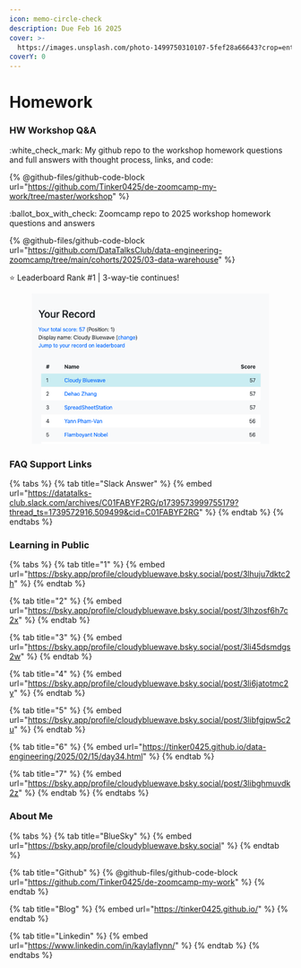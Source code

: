 ```yaml
---
icon: memo-circle-check
description: Due Feb 16 2025
cover: >-
  https://images.unsplash.com/photo-1499750310107-5fef28a66643?crop=entropy&cs=srgb&fm=jpg&ixid=M3wxOTcwMjR8MHwxfHNlYXJjaHw2fHxzdHVkeSUyMGNvZmZlZXxlbnwwfHx8fDE3Mzc2MDMzMDl8MA&ixlib=rb-4.0.3&q=85
coverY: 0
---
```


# Homework

### HW Workshop Q\&A

:white\_check\_mark: My github repo to the workshop homework questions and full answers with thought process, links, and code:

{% @github-files/github-code-block url="https://github.com/Tinker0425/de-zoomcamp-my-work/tree/master/workshop" %}

:ballot\_box\_with\_check: Zoomcamp repo to 2025 workshop homework questions and answers

{% @github-files/github-code-block url="https://github.com/DataTalksClub/data-engineering-zoomcamp/tree/main/cohorts/2025/03-data-warehouse" %}

:star: Leaderboard Rank #1 | 3-way-tie continues!

<figure><img src="../.gitbook/assets/Screen Shot 2025-02-22 at 7.32.26 AM.png" alt=""><figcaption></figcaption></figure>

### FAQ Support Links

{% tabs %}
{% tab title="Slack Answer" %}
{% embed url="https://datatalks-club.slack.com/archives/C01FABYF2RG/p1739573999755179?thread_ts=1739572916.509499&cid=C01FABYF2RG" %}
{% endtab %}
{% endtabs %}

### Learning in Public

{% tabs %}
{% tab title="1" %}
{% embed url="https://bsky.app/profile/cloudybluewave.bsky.social/post/3lhuju7dktc2h" %}
{% endtab %}

{% tab title="2" %}
{% embed url="https://bsky.app/profile/cloudybluewave.bsky.social/post/3lhzosf6h7c2x" %}
{% endtab %}

{% tab title="3" %}
{% embed url="https://bsky.app/profile/cloudybluewave.bsky.social/post/3li45dsmdgs2w" %}
{% endtab %}

{% tab title="4" %}
{% embed url="https://bsky.app/profile/cloudybluewave.bsky.social/post/3li6jatotmc2y" %}
{% endtab %}

{% tab title="5" %}
{% embed url="https://bsky.app/profile/cloudybluewave.bsky.social/post/3libfgjpw5c2u" %}
{% endtab %}

{% tab title="6" %}
{% embed url="https://tinker0425.github.io/data-engineering/2025/02/15/day34.html" %}
{% endtab %}

{% tab title="7" %}
{% embed url="https://bsky.app/profile/cloudybluewave.bsky.social/post/3libghmuvdk2z" %}
{% endtab %}
{% endtabs %}

### About Me

{% tabs %}
{% tab title="BlueSky" %}
{% embed url="https://bsky.app/profile/cloudybluewave.bsky.social" %}
{% endtab %}

{% tab title="Github" %}
{% @github-files/github-code-block url="https://github.com/Tinker0425/de-zoomcamp-my-work" %}
{% endtab %}

{% tab title="Blog" %}
{% embed url="https://tinker0425.github.io/" %}
{% endtab %}

{% tab title="Linkedin" %}
{% embed url="https://www.linkedin.com/in/kaylaflynn/" %}
{% endtab %}
{% endtabs %}
